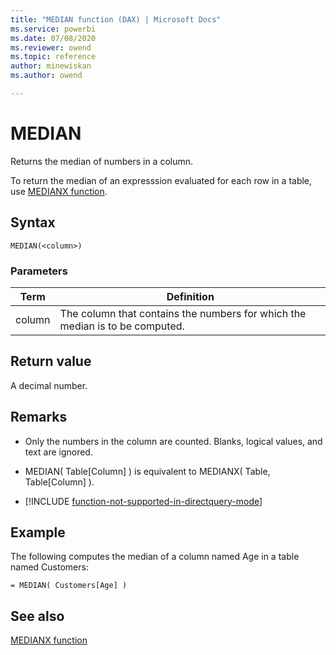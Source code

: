 ```yaml
---
title: "MEDIAN function (DAX) | Microsoft Docs"
ms.service: powerbi 
ms.date: 07/08/2020
ms.reviewer: owend
ms.topic: reference
author: minewiskan
ms.author: owend

---
```

# MEDIAN
  
Returns the median of numbers in a column.  
  
To return the median of an expresssion evaluated for each row in a table, use [MEDIANX function](medianx-function-dax.md).  
  
## Syntax  
  
```dax
MEDIAN(<column>)  
```
  
### Parameters  
  
|Term|Definition|  
|--------|--------------|  
|column|The column that contains the numbers for which the median is to be computed.|  
  
## Return value

A decimal number.  
  
## Remarks

- Only the numbers in the column are counted. Blanks, logical values, and text are ignored.  
  
- MEDIAN( Table[Column] ) is equivalent to MEDIANX( Table, Table[Column] ).  

- [!INCLUDE [function-not-supported-in-directquery-mode](includes/function-not-supported-in-directquery-mode.md)]

## Example

The following computes the median of a column named Age in a table named Customers:  
  
```dax
= MEDIAN( Customers[Age] )  
```
  
## See also

[MEDIANX function](medianx-function-dax.md)  
